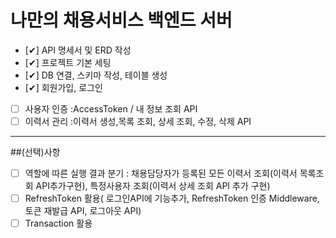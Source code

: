 # 나만의 채용서비스 백엔드 서버

- [✔︎] API 명세서 및 ERD 작성
- [✔︎] 프로젝트 기본 세팅
- [✔︎] DB 연결, 스키마 작성, 테이블 생성
- [✔︎] 회원가입, 로그인
- [ ] 사용자 인증 :AccessToken / 내 정보 조회 API
- [ ] 이력서 관리 :이력서 생성,목록 조회, 상세 조회, 수정, 삭제 API

---

##(선택)사항

- [ ] 역할에 따른 실행 결과 분기 : 채용담당자가 등록된 모든 이력서 조회(이력서 목록조회 API추가구현), 특정사용자 조회(이력서 상세 조회 API 추가 구현)
- [ ] RefreshToken 활용( 로그인API에 기능추가, RefreshToken 인증 Middleware, 토큰 재발급 API, 로그아웃 API)
- [ ] Transaction 활용
